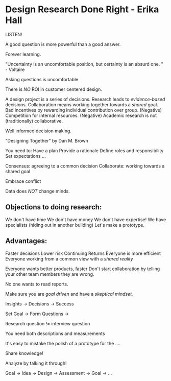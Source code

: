 # Design Research Done Right - Erika Hall

LISTEN!

A good question is more powerful than a good answer.

Forever learning.

"Uncertainty is an uncomfortable position, but certainty is an absurd one. " - Voltaire

Asking questions is uncomfortable

There is _NO_ ROI in customer centered design.

A design project is a series of decisions.
Research leads to _evidence-based_ decisions.
Collaboration means working together towards a _shared_ goal.
Bad incentives by rewarding individual contribution over group. (Negative)
Competition for internal resources. (Negative)
Academic research is not (traditionally) collaborative.

Well informed decision making.

"Designing Together" by Dan M. Brown

You need to:
Have a plan
Provide a rationale
Define roles and responsibility
Set expectations
...

Consensus: agreeing to a common decision 
Collaborate: working towards a shared goal

Embrace conflict

Data does _NOT_ change minds.

## Objections to doing research:
We don't have time
We don't have money
We don't have expertise!
We have specialists (hiding out in another building)
Let's make a prototype.

## Advantages:
Faster decisions
Lower risk
Continuing Returns
Everyone is more efficient
Everyone working from a common view with a _shared reality_

Everyone wants better products, faster
Don't start collaboration by telling your other team members they are wrong.

No one wants to read reports. 

Make sure you are _goal driven_ and have a _skeptical mindset._

Insights -> Decisions -> Success

Set Goal -> Form Questions -> 

Research question != interview question

You need both descriptions and measurements

It's easy to mistake the polish of a prototype for the ....

Share knowledge!

Analyze by talking it through!

Goal -> Idea -> Design -> Assessment -> Goal -> ...

